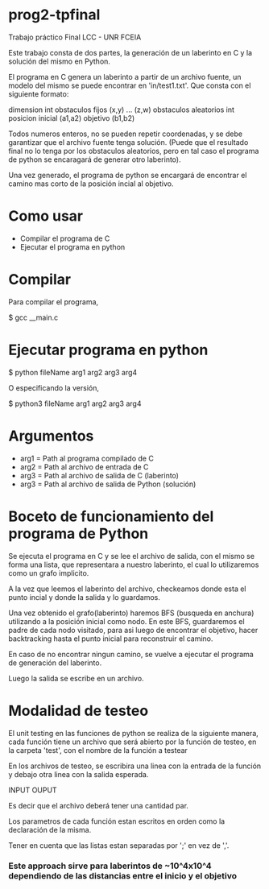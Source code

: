 # prog2-tpfinal

Trabajo práctico Final LCC - UNR FCEIA

Este trabajo consta de dos partes, la generación de un laberinto
en C y la solución del mismo en Python.

El programa en C genera un laberinto a partir de un archivo fuente,
un modelo del mismo se puede encontrar en 'in/test1.txt'. Que consta
con el siguiente formato:

dimension
int
obstaculos fijos
(x,y)
...
(z,w)
obstaculos aleatorios
int
posicion inicial
(a1,a2)
objetivo
(b1,b2)

Todos numeros enteros, no se pueden repetir coordenadas, y se debe
garantizar que el archivo fuente tenga solución. (Puede que el
resultado final no lo tenga por los obstaculos aleatorios, pero
en tal caso el programa de python se encaragará de generar otro
laberinto).

Una vez generado, el programa de python se encargará de encontrar
el camino mas corto de la posición incial al objetivo.

# Como usar

- Compilar el programa de C
- Ejecutar el programa en python

# Compilar

Para compilar el programa,

\$ gcc \_\_main.c

# Ejecutar programa en python

\$ python fileName arg1 arg2 arg3 arg4

O especificando la versión,

\$ python3 fileName arg1 arg2 arg3 arg4

# Argumentos

- arg1 = Path al programa compilado de C
- arg2 = Path al archivo de entrada de C
- arg3 = Path al archivo de salida de C (laberinto)
- arg3 = Path al archivo de salida de Python (solución)

# Boceto de funcionamiento del programa de Python

Se ejecuta el programa en C y se lee el archivo de salida,
con el mismo se forma una lista, que representara a nuestro
laberinto, el cual lo utilizaremos como un grafo implicito.

A la vez que leemos el laberinto del archivo, checkeamos
donde esta el punto incial y donde la salida y lo guardamos.

Una vez obtenido el grafo(laberinto) haremos BFS (busqueda
en anchura) utilizando a la posición inicial como nodo.
En este BFS, guardaremos el padre de cada nodo visitado,
para asi luego de encontrar el objetivo, hacer backtracking
hasta el punto inicial para reconstruir el camino.

En caso de no encontrar ningun camino, se vuelve a ejecutar
el programa de generación del laberinto.

Luego la salida se escribe en un archivo.

# Modalidad de testeo

El unit testing en las funciones de python se realiza de la siguiente
manera, cada función tiene un archivo que será abierto por la función
de testeo, en la carpeta 'test', con el nombre de la función a testear

En los archivos de testeo, se escribira una linea con la entrada de
la función y debajo otra linea con la salida esperada.

INPUT
OUPUT

Es decir que el archivo deberá tener una cantidad par.

Los parametros de cada función estan escritos en orden como la declaración
de la misma.

Tener en cuenta que las listas estan separadas por ';' en vez de ','.

### Este approach sirve para laberintos de ~10^4x10^4 dependiendo de las distancias entre el inicio y el objetivo
